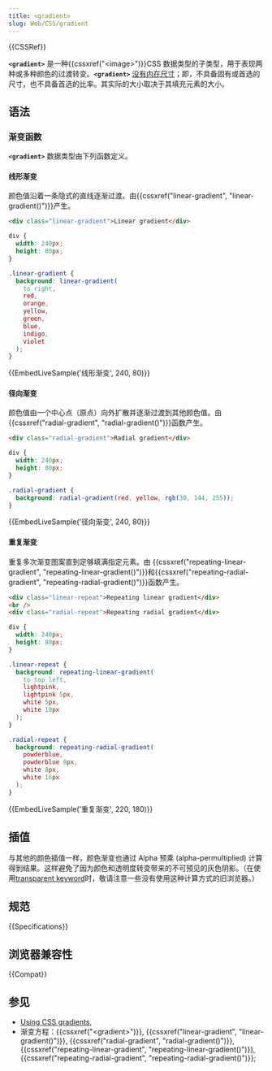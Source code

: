 ```yaml
---
title: <gradient>
slug: Web/CSS/gradient
---
```


{{CSSRef}}

**`<gradient>`** 是一种{{cssxref("&lt;image&gt;")}}CSS 数据类型的子类型，用于表现两种或多种颜色的过渡转变。**`<gradient>`** [没有内在尺寸](/zh-CN/docs/CSS/image#no_intrinsic)；即，不具备固有或首选的尺寸，也不具备首选的比率。其实际的大小取决于其填充元素的大小。

## 语法

### 渐变函数

**`<gradient>`** 数据类型由下列函数定义。

#### 线形渐变

颜色值沿着一条隐式的直线逐渐过渡。由{{cssxref("linear-gradient", "linear-gradient()")}}产生。

```html hidden
<div class="linear-gradient">Linear gradient</div>
```

```css hidden
div {
  width: 240px;
  height: 80px;
}
```

```css
.linear-gradient {
  background: linear-gradient(
    to right,
    red,
    orange,
    yellow,
    green,
    blue,
    indigo,
    violet
  );
}
```

{{EmbedLiveSample('线形渐变', 240, 80)}}

#### 径向渐变

颜色值由一个中心点（原点）向外扩散并逐渐过渡到其他颜色值。由{{cssxref("radial-gradient", "radial-gradient()")}}函数产生。

```html hidden
<div class="radial-gradient">Radial gradient</div>
```

```css hidden
div {
  width: 240px;
  height: 80px;
}
```

```css
.radial-gradient {
  background: radial-gradient(red, yellow, rgb(30, 144, 255));
}
```

{{EmbedLiveSample('径向渐变', 240, 80)}}

#### 重复渐变

重复多次渐变图案直到足够填满指定元素。由 {{cssxref("repeating-linear-gradient", "repeating-linear-gradient()")}}和{{cssxref("repeating-radial-gradient", "repeating-radial-gradient()")}}函数产生。

```html hidden
<div class="linear-repeat">Repeating linear gradient</div>
<br />
<div class="radial-repeat">Repeating radial gradient</div>
```

```css hidden
div {
  width: 240px;
  height: 80px;
}
```

```css
.linear-repeat {
  background: repeating-linear-gradient(
    to top left,
    lightpink,
    lightpink 5px,
    white 5px,
    white 10px
  );
}

.radial-repeat {
  background: repeating-radial-gradient(
    powderblue,
    powderblue 8px,
    white 8px,
    white 16px
  );
}
```

{{EmbedLiveSample('重复渐变', 220, 180)}}

## 插值

与其他的颜色插值一样，颜色渐变也通过 Alpha 预乘 (alpha-permultiplied) 计算得到结果。这样避免了因为颜色和透明度转变带来的不可预见的灰色阴影。（在使用[transparent keyword](/zh-CN/docs/Web/CSS/color_value#transparent_keyword)时，敬请注意一些没有使用这种计算方式的旧浏览器。）

## 规范

{{Specifications}}

## 浏览器兼容性

{{Compat}}

## 参见

- [Using CSS gradients](/zh-CN/docs/CSS/Using_CSS_gradients),
- 渐变方程：{{cssxref("&lt;gradient&gt;")}}, {{cssxref("linear-gradient", "linear-gradient()")}}, {{cssxref("radial-gradient", "radial-gradient()")}}, {{cssxref("repeating-linear-gradient", "repeating-linear-gradient()")}}, {{cssxref("repeating-radial-gradient", "repeating-radial-gradient()")}};
